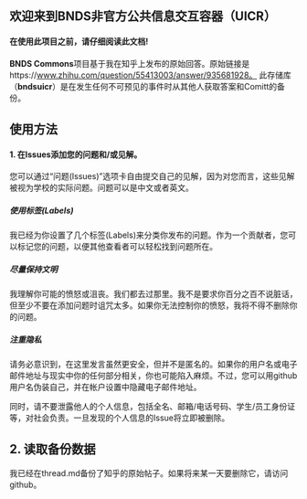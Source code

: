 ## 欢迎来到BNDS非官方公共信息交互容器（UICR）
#### 在使用此项目之前，请仔细阅读此文档!

**BNDS Commons**项目基于我在知乎上发布的原始回答。原始链接是https://www.zhihu.com/question/55413003/answer/935681928。
此存储库（**bndsuicr**）是在发生任何不可预见的事件时从其他人获取答案和Comitt的备份。

## 使用方法

#### 1. 在Issues添加您的问题和/或见解。

您可以通过“问题(Issues)”选项卡自由提交自己的见解，因为对您而言，这些见解被视为学校的实际问题。问题可以是中文或者英文。

##### 使用标签(Labels)

我已经为你设置了几个标签(Labels)来分类你发布的问题。作为一个贡献者，您可以标记您的问题，以便其他查看者可以轻松找到问题所在。

##### 尽量保持文明

我理解你可能的愤怒或沮丧。我们都去过那里。我不是要求你百分之百不说脏话，但至少不要在添加问题时诅咒太多。如果你无法控制你的愤怒，我将不得不删除你的问题。

##### 注重隐私

请务必意识到，在这里发言虽然更安全，但并不是匿名的。如果你的用户名或电子邮件地址与现实中你的任何部分相关，你也可能陷入麻烦。不过，您可以用github用户名伪装自己，并在帐户设置中隐藏电子邮件地址。

同时，请不要泄露他人的个人信息，包括全名、邮箱/电话号码、学生/员工身份证等，对社会负责。一旦发现的个人信息的Issue将立即被删除。

## 2. 读取备份数据

我已经在thread.md备份了知乎的原始帖子。如果将来某一天要删除它，请访问github。
